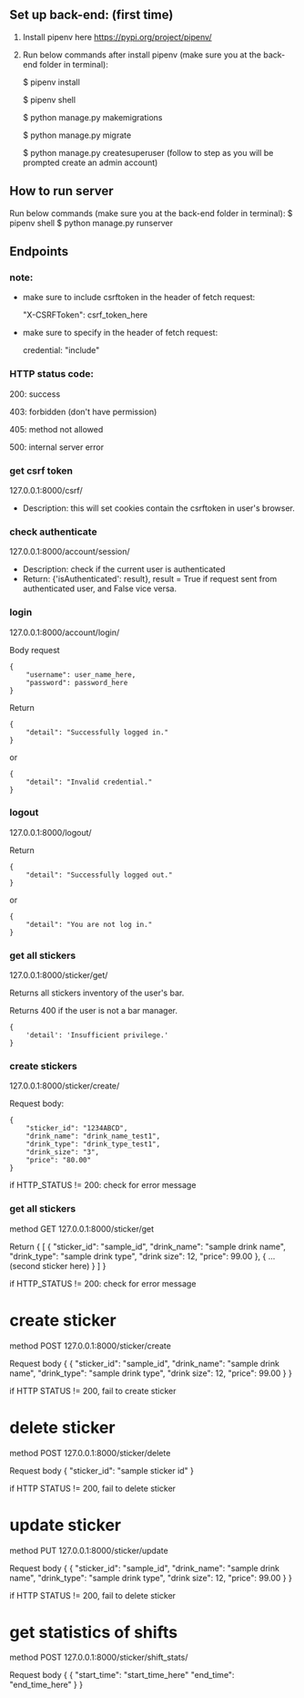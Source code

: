 ## Set up back-end: (first time)
1. Install pipenv here https://pypi.org/project/pipenv/

2. Run below commands after install pipenv (make sure you at the back-end folder in terminal):
    
    $ pipenv install
    
    $ pipenv shell
    
    $ python manage.py makemigrations
    
    $ python manage.py migrate
    
    $ python manage.py createsuperuser (follow to step as you will be prompted create an admin account)
    
## How to run server
Run below commands (make sure you at the back-end folder in terminal):
    $ pipenv shell
    $ python manage.py runserver

## Endpoints
### note:
- make sure to include csrftoken in the header of fetch request:

    "X-CSRFToken": csrf_token_here

- make sure to specify in the header of fetch request:

    credential: "include"

### HTTP status code:
200: success

403: forbidden (don't have permission)

405: method not allowed

500: internal server error

### get csrf token
127.0.0.1:8000/csrf/

- Description: this will set cookies contain the csrftoken in user's browser. 

### check authenticate
127.0.0.1:8000/account/session/

- Description: check if the current user is authenticated
- Return: {'isAuthenticated': result}, result = True if request sent from authenticated user, and False vice versa.

### login
127.0.0.1:8000/account/login/

Body request

    {
        "username": user_name_here,
        "password": password_here
    }

Return

    {
        "detail": "Successfully logged in."
    }

or 

    {
        "detail": "Invalid credential."
    }

### logout
127.0.0.1:8000/logout/

Return

    {
        "detail": "Successfully logged out."
    }

or 

    {
        "detail": "You are not log in."
    }

### get all stickers
127.0.0.1:8000/sticker/get/

Returns all stickers inventory of the user's bar.

Returns 400 if the user is not a bar manager.

    {
        'detail': 'Insufficient privilege.'
    }

### create stickers
127.0.0.1:8000/sticker/create/

Request body:

    {
        "sticker_id": "1234ABCD",
        "drink_name": "drink_name_test1",
        "drink_type": "drink_type_test1",
        "drink_size": "3",
        "price": "80.00"
    }

if HTTP_STATUS != 200: check for error message

### get all stickers
method GET
127.0.0.1:8000/sticker/get

Return
    {
        [
            {
                "sticker_id": "sample_id",
                "drink_name": "sample drink name",
                "drink_type": "sample drink type",
                "drink size": 12,
                "price": 99.00
            }, 
            {
                ... (second sticker here)
            }
        ]
    }
    
if HTTP_STATUS != 200: check for error message

# create sticker
method POST
127.0.0.1:8000/sticker/create

Request body
    {
        {
            "sticker_id": "sample_id",
            "drink_name": "sample drink name",
            "drink_type": "sample drink type",
            "drink size": 12,
            "price": 99.00
        }
    }

if HTTP STATUS != 200, fail to create sticker

# delete sticker
method POST
127.0.0.1:8000/sticker/delete

Request body
{
    "sticker_id": "sample sticker id"
}

if HTTP STATUS != 200, fail to delete sticker

# update sticker
method PUT
127.0.0.1:8000/sticker/update

Request body
{
    {
        "sticker_id": "sample_id",
        "drink_name": "sample drink name",
        "drink_type": "sample drink type",
        "drink size": 12,
        "price": 99.00
    }
}

if HTTP STATUS != 200, fail to delete sticker

# get statistics of shifts
method POST
127.0.0.1:8000/sticker/shift_stats/

Request body
{
    {
        "start_time": "start_time_here"
        "end_time": "end_time_here"
    }
}